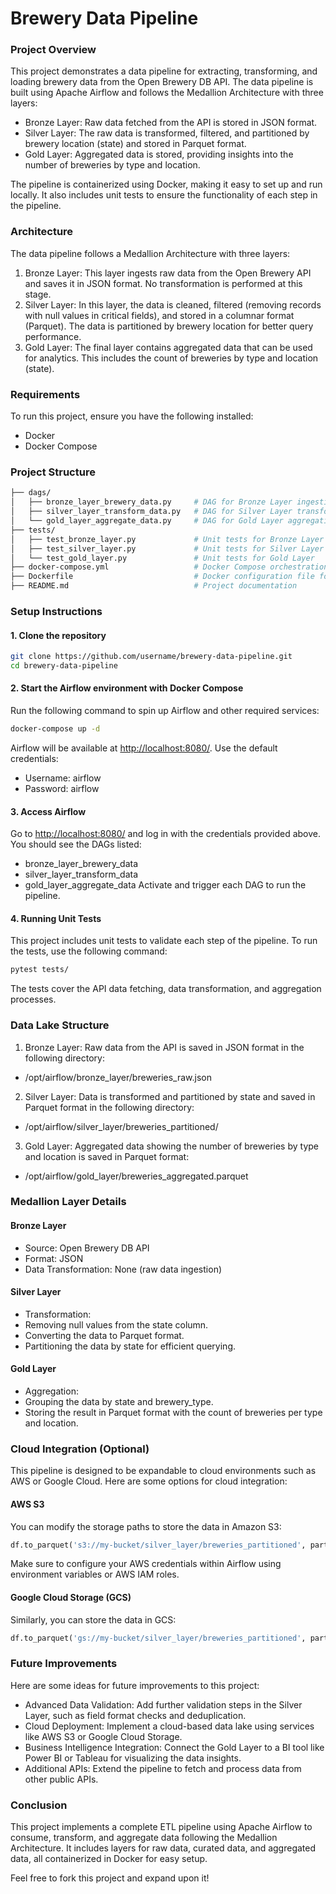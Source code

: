 # Brewery Data Pipeline

### Project Overview
This project demonstrates a data pipeline for extracting, transforming, and loading brewery data from the Open Brewery DB API. The data pipeline is built using Apache Airflow and follows the Medallion Architecture with three layers:

* Bronze Layer: Raw data fetched from the API is stored in JSON format.
* Silver Layer: The raw data is transformed, filtered, and partitioned by brewery location (state) and stored in Parquet format.
* Gold Layer: Aggregated data is stored, providing insights into the number of breweries by type and location.
  
The pipeline is containerized using Docker, making it easy to set up and run locally. It also includes unit tests to ensure the functionality of each step in the pipeline.


### Architecture
The data pipeline follows a Medallion Architecture with three layers:

1. Bronze Layer: This layer ingests raw data from the Open Brewery API and saves it in JSON format. No transformation is performed at this stage.
2. Silver Layer: In this layer, the data is cleaned, filtered (removing records with null values in critical fields), and stored in a columnar format (Parquet). The data is partitioned by brewery location for better query performance.
3. Gold Layer: The final layer contains aggregated data that can be used for analytics. This includes the count of breweries by type and location (state).


### Requirements
To run this project, ensure you have the following installed:

* Docker
* Docker Compose


### Project Structure

~~~bash
├── dags/                
│   ├── bronze_layer_brewery_data.py     # DAG for Bronze Layer ingestion
│   ├── silver_layer_transform_data.py   # DAG for Silver Layer transformation
│   └── gold_layer_aggregate_data.py     # DAG for Gold Layer aggregation
├── tests/                               
│   ├── test_bronze_layer.py             # Unit tests for Bronze Layer
│   ├── test_silver_layer.py             # Unit tests for Silver Layer
│   └── test_gold_layer.py               # Unit tests for Gold Layer
├── docker-compose.yml                   # Docker Compose orchestration file
├── Dockerfile                           # Docker configuration file for Airflow
├── README.md                            # Project documentation
~~~


### Setup Instructions

#### 1. Clone the repository
~~~bash
git clone https://github.com/username/brewery-data-pipeline.git
cd brewery-data-pipeline
~~~

#### 2. Start the Airflow environment with Docker Compose
Run the following command to spin up Airflow and other required services:
~~~bash
docker-compose up -d
~~~~
Airflow will be available at <http://localhost:8080/>. Use the default credentials:
* Username: airflow
* Password: airflow

#### 3. Access Airflow
Go to <http://localhost:8080/> and log in with the credentials provided above. You should see the DAGs listed:
* bronze_layer_brewery_data
* silver_layer_transform_data
* gold_layer_aggregate_data
Activate and trigger each DAG to run the pipeline.

#### 4. Running Unit Tests
This project includes unit tests to validate each step of the pipeline. To run the tests, use the following command:
~~~bash
pytest tests/
~~~
The tests cover the API data fetching, data transformation, and aggregation processes.


### Data Lake Structure
1. Bronze Layer: Raw data from the API is saved in JSON format in the following directory:
* /opt/airflow/bronze_layer/breweries_raw.json

2. Silver Layer: Data is transformed and partitioned by state and saved in Parquet format in the following directory:
* /opt/airflow/silver_layer/breweries_partitioned/

3. Gold Layer: Aggregated data showing the number of breweries by type and location is saved in Parquet format:
* /opt/airflow/gold_layer/breweries_aggregated.parquet


### Medallion Layer Details
#### Bronze Layer
* Source: Open Brewery DB API
* Format: JSON
* Data Transformation: None (raw data ingestion)

#### Silver Layer
* Transformation:
* Removing null values from the state column.
* Converting the data to Parquet format.
* Partitioning the data by state for efficient querying.

#### Gold Layer
* Aggregation:
* Grouping the data by state and brewery_type.
* Storing the result in Parquet format with the count of breweries per type and location.


### Cloud Integration (Optional)
This pipeline is designed to be expandable to cloud environments such as AWS or Google Cloud. Here are some options for cloud integration:

#### AWS S3
You can modify the storage paths to store the data in Amazon S3:
~~~python
df.to_parquet('s3://my-bucket/silver_layer/breweries_partitioned', partition_cols=['state'])
~~~
Make sure to configure your AWS credentials within Airflow using environment variables or AWS IAM roles.

#### Google Cloud Storage (GCS)
Similarly, you can store the data in GCS:

~~~python
df.to_parquet('gs://my-bucket/silver_layer/breweries_partitioned', partition_cols=['state'])
~~~


### Future Improvements
Here are some ideas for future improvements to this project:

* Advanced Data Validation: Add further validation steps in the Silver Layer, such as field format checks and deduplication.
* Cloud Deployment: Implement a cloud-based data lake using services like AWS S3 or Google Cloud Storage.
* Business Intelligence Integration: Connect the Gold Layer to a BI tool like Power BI or Tableau for visualizing the data insights.
* Additional APIs: Extend the pipeline to fetch and process data from other public APIs.


### Conclusion
This project implements a complete ETL pipeline using Apache Airflow to consume, transform, and aggregate data following the Medallion Architecture. It includes layers for raw data, curated data, and aggregated data, all containerized in Docker for easy setup.

Feel free to fork this project and expand upon it!
